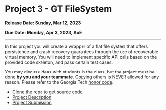 # Project 3 - GT FileSystem

**Release Date: Sunday, Mar 12, 2023**

**Due Date: Monday, Apr 3, 2023, AoE**

---

In this project you will create a wrapper of a flat file system that offers persistence and
crash recovery guarantees through the use of recoverable virtual memory.
You will need to implement specific API calls based on the provided code skeleton, and pass certain test cases.

You may discuss ideas with students in the class, but the project must be done **by you and your teammate**.
Copying others is NEVER allowed for any reason.
Please refer to the Georgia Tech [honor code](http://www.honor.gatech.edu/).

* Clone the repo to get source code
* [Project Description](./doc/project_3_description.md)
* [Project Submission](./doc/project_3_submission.md)
